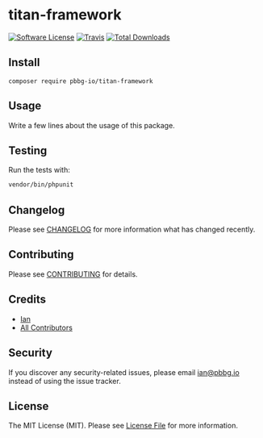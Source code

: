 # titan-framework

[![Software License](https://img.shields.io/badge/license-MIT-brightgreen.svg?style=flat-square)](LICENSE.md)
[![Travis](https://img.shields.io/travis/pbbg-io/titan-framework.svg?style=flat-square)]()
[![Total Downloads](https://img.shields.io/packagist/dt/pbbg-io/titan-framework.svg?style=flat-square)](https://packagist.org/packages/pbbg-io/titan-framework)

## Install
`composer require pbbg-io/titan-framework`

## Usage
Write a few lines about the usage of this package.

## Testing
Run the tests with:

``` bash
vendor/bin/phpunit
```

## Changelog
Please see [CHANGELOG](CHANGELOG.md) for more information what has changed recently.

## Contributing
Please see [CONTRIBUTING](CONTRIBUTING.md) for details.

## Credits

- [Ian](https://github.com/pbbg-io)
- [All Contributors](https://github.com/pbbg-io/titan-framework/contributors)

## Security
If you discover any security-related issues, please email ian@pbbg.io instead of using the issue tracker.

## License
The MIT License (MIT). Please see [License File](/LICENSE.md) for more information.

